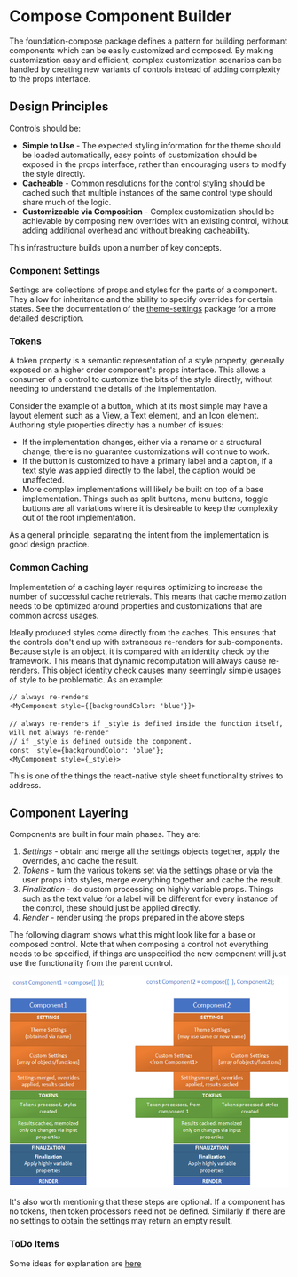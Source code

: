 # Compose Component Builder

The foundation-compose package defines a pattern for building performant components which can be easily customized and composed. By making customization easy and efficient, complex customization scenarios can be handled by creating new variants of controls instead of adding complexity to the props interface.

## Design Principles

Controls should be:

- **Simple to Use** - The expected styling information for the theme should be loaded automatically, easy points of customization should be exposed in the props interface, rather than encouraging users to modify the style directly.
- **Cacheable** - Common resolutions for the control styling should be cached such that multiple instances of the same control type should share much of the logic.
- **Customizeable via Composition** - Complex customization should be achievable by composing new overrides with an existing control, without adding additional overhead and without breaking cacheability.

This infrastructure builds upon a number of key concepts.

### Component Settings

Settings are collections of props and styles for the parts of a component. They allow for inheritance and the ability to specify overrides for certain states. See the documentation of the [theme-settings](../theme-settings/README.md) package for a more detailed description.

### Tokens

A token property is a semantic representation of a style property, generally exposed on a higher order component's props interface. This allows a consumer of a control to customize the bits of the style directly, without needing to understand the details of the implementation.

Consider the example of a button, which at its most simple may have a layout element such as a View, a Text element, and an Icon element. Authoring style properties directly has a number of issues:

- If the implementation changes, either via a rename or a structural change, there is no guarantee customizations will continue to work.
- If the button is customized to have a primary label and a caption, if a text style was applied directly to the label, the caption would be unaffected.
- More complex implementations will likely be built on top of a base implementation. Things such as split buttons, menu buttons, toggle buttons are all variations where it is desireable to keep the complexity out of the root implementation.

As a general principle, separating the intent from the implementation is good design practice.

### Common Caching

Implementation of a caching layer requires optimizing to increase the number of successful cache retrievals. This means that cache memoization needs to be optimized around properties and customizations that are common across usages.

Ideally produced styles come directly from the caches. This ensures that the controls don't end up with extraneous re-renders for sub-components. Because style is an object, it is compared with an identity check by the framework. This means that dynamic recomputation will always cause re-renders. This object identity check causes many seemingly simple usages of style to be problematic. As an example:

    // always re-renders
    <MyComponent style={{backgroundColor: 'blue'}}>

    // always re-renders if _style is defined inside the function itself, will not always re-render
    // if _style is defined outside the component.
    const _style={backgroundColor: 'blue'};
    <MyComponent style={_style}>

This is one of the things the react-native style sheet functionality strives to address.

## Component Layering

Components are built in four main phases. They are:

1. _Settings_ - obtain and merge all the settings objects together, apply the overrides, and cache the result.
1. _Tokens_ - turn the various tokens set via the settings phase or via the user props into styles, merge everything together and cache the result.
1. _Finalization_ - do custom processing on highly variable props. Things such as the text value for a label will be different for every instance of the control, these should just be applied directly.
1. _Render_ - render using the props prepared in the above steps

The following diagram shows what this might look like for a base or composed control. Note that when composing a control not everything needs to be specified, if things are unspecified the new component will just use the functionality from the parent control.

![Component Layering Diagram](./ComponentLayering.png)

It's also worth mentioning that these steps are optional. If a component has no tokens, then token processors need not be defined. Similarly if there are no settings to obtain the settings may return an empty result.

### ToDo Items

Some ideas for explanation are [here](./Todo.md)
